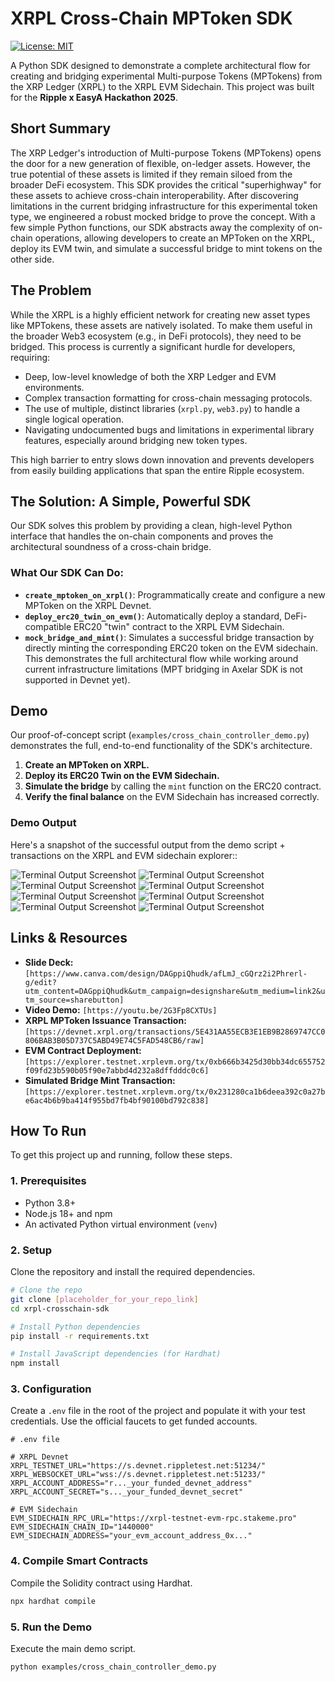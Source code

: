 # XRPL Cross-Chain MPToken SDK

[![License: MIT](https://img.shields.io/badge/License-MIT-yellow.svg)](placeholder_for_license_link)

A Python SDK designed to demonstrate a complete architectural flow for creating and bridging experimental Multi-purpose Tokens (MPTokens) from the XRP Ledger (XRPL) to the XRPL EVM Sidechain. This project was built for the **Ripple x EasyA Hackathon 2025**.

## Short Summary

The XRP Ledger's introduction of Multi-purpose Tokens (MPTokens) opens the door for a new generation of flexible, on-ledger assets. However, the true potential of these assets is limited if they remain siloed from the broader DeFi ecosystem. This SDK provides the critical "superhighway" for these assets to achieve cross-chain interoperability. After discovering limitations in the current bridging infrastructure for this experimental token type, we engineered a robust mocked bridge to prove the concept. With a few simple Python functions, our SDK abstracts away the complexity of on-chain operations, allowing developers to create an MPToken on the XRPL, deploy its EVM twin, and simulate a successful bridge to mint tokens on the other side.

## The Problem

While the XRPL is a highly efficient network for creating new asset types like MPTokens, these assets are natively isolated. To make them useful in the broader Web3 ecosystem (e.g., in DeFi protocols), they need to be bridged. This process is currently a significant hurdle for developers, requiring:

* Deep, low-level knowledge of both the XRP Ledger and EVM environments.
* Complex transaction formatting for cross-chain messaging protocols.
* The use of multiple, distinct libraries (`xrpl.py`, `web3.py`) to handle a single logical operation.
* Navigating undocumented bugs and limitations in experimental library features, especially around bridging new token types.

This high barrier to entry slows down innovation and prevents developers from easily building applications that span the entire Ripple ecosystem.

## The Solution: A Simple, Powerful SDK

Our SDK solves this problem by providing a clean, high-level Python interface that handles the on-chain components and proves the architectural soundness of a cross-chain bridge.

### What Our SDK Can Do:

* **`create_mptoken_on_xrpl()`**: Programmatically create and configure a new MPToken on the XRPL Devnet.
* **`deploy_erc20_twin_on_evm()`**: Automatically deploy a standard, DeFi-compatible ERC20 "twin" contract to the XRPL EVM Sidechain.
* **`mock_bridge_and_mint()`**: Simulates a successful bridge transaction by directly minting the corresponding ERC20 token on the EVM sidechain. This demonstrates the full architectural flow while working around current infrastructure limitations (MPT bridging in Axelar SDK is not supported in Devnet yet).

## Demo

Our proof-of-concept script (`examples/cross_chain_controller_demo.py`) demonstrates the full, end-to-end functionality of the SDK's architecture.

1.  **Create an MPToken on XRPL.**
2.  **Deploy its ERC20 Twin on the EVM Sidechain.**
3.  **Simulate the bridge** by calling the `mint` function on the ERC20 contract.
4.  **Verify the final balance** on the EVM Sidechain has increased correctly.

### Demo Output
Here's a snapshot of the successful output from the demo script + transactions on the XRPL and EVM sidechain explorer::

![Terminal Output Screenshot](images/1.png)
![Terminal Output Screenshot](images/2.png)
![Terminal Output Screenshot](images/3.png)
![Terminal Output Screenshot](images/4.png)
![Terminal Output Screenshot](images/5.png)
![Terminal Output Screenshot](images/6.png)
![Terminal Output Screenshot](images/7.png)
![Terminal Output Screenshot](images/8.png)

## Links & Resources

* **Slide Deck:** `[https://www.canva.com/design/DAGppiQhudk/afLmJ_cGQrz2i2Phrerl-g/edit?utm_content=DAGppiQhudk&utm_campaign=designshare&utm_medium=link2&utm_source=sharebutton]`
* **Video Demo:** `[https://youtu.be/2G3Fp8CXTUs]`
* **XRPL MPToken Issuance Transaction:** `[https://devnet.xrpl.org/transactions/5E431AA55ECB3E1EB9B2869747CC0806BAB3B05D737C5ABD49E74C5FAD548CB6/raw]`
* **EVM Contract Deployment:** `[https://explorer.testnet.xrplevm.org/tx/0xb666b3425d30bb34dc655752f09fd23b590b05f90e7abbd4d232a8dffdddc0c6]`
* **Simulated Bridge Mint Transaction:** `[https://explorer.testnet.xrplevm.org/tx/0x231280ca1b6deea392c0a27be6ac4b6b9ba414f955bd7fb4bf90100bd792c838]`

## How To Run

To get this project up and running, follow these steps.

### 1. Prerequisites

* Python 3.8+
* Node.js 18+ and npm
* An activated Python virtual environment (`venv`)

### 2. Setup

Clone the repository and install the required dependencies.

```bash
# Clone the repo
git clone [placeholder_for_your_repo_link]
cd xrpl-crosschain-sdk

# Install Python dependencies
pip install -r requirements.txt

# Install JavaScript dependencies (for Hardhat)
npm install
```

### 3. Configuration

Create a `.env` file in the root of the project and populate it with your test credentials. Use the official faucets to get funded accounts.

```env
# .env file

# XRPL Devnet
XRPL_TESTNET_URL="https://s.devnet.rippletest.net:51234/"
XRPL_WEBSOCKET_URL="wss://s.devnet.rippletest.net:51233/"
XRPL_ACCOUNT_ADDRESS="r..._your_funded_devnet_address"
XRPL_ACCOUNT_SECRET="s..._your_funded_devnet_secret"

# EVM Sidechain
EVM_SIDECHAIN_RPC_URL="https://xrpl-testnet-evm-rpc.stakeme.pro"
EVM_SIDECHAIN_CHAIN_ID="1440000"
EVM_SIDECHAIN_ADDRESS="your_evm_account_address_0x..."
```

### 4. Compile Smart Contracts

Compile the Solidity contract using Hardhat.

```bash
npx hardhat compile
```

### 5. Run the Demo

Execute the main demo script.

```bash
python examples/cross_chain_controller_demo.py
```